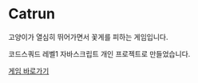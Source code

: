 # Catrun

고양이가 열심히 뛰어가면서 꽃게를 피하는 게임입니다.

코드스쿼드 레벨1 자바스크립트 개인 프로젝트로 만들었습니다.

[게임 바로가기](https://jinaa.github.io/project/)
